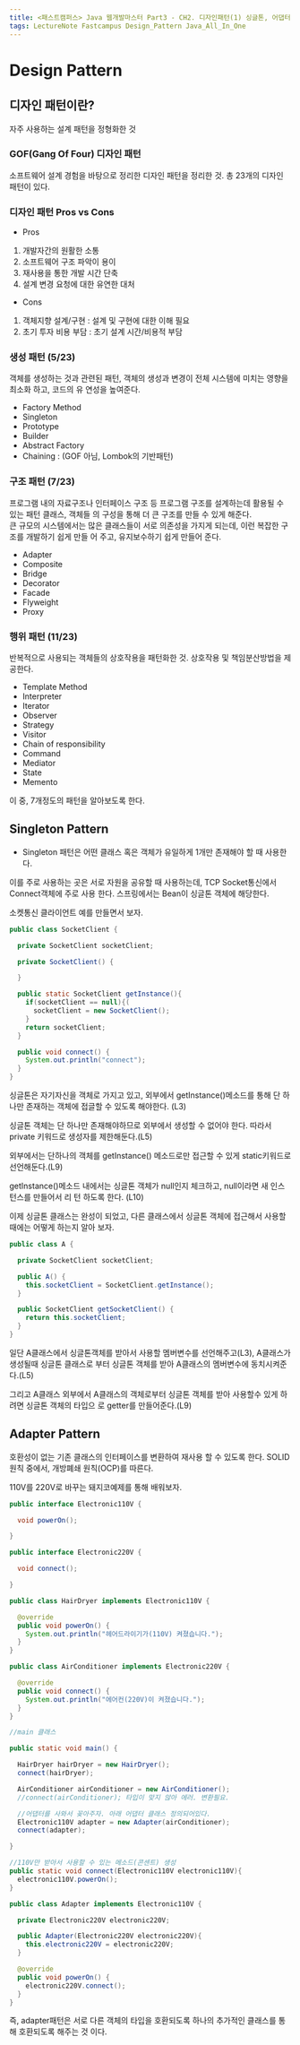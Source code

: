 ```yaml
---
title: <패스트캠퍼스> Java 웹개발마스터 Part3 - CH2. 디자인패턴(1) 싱글톤, 어댑터 패턴
tags: LectureNote Fastcampus Design_Pattern Java_All_In_One
---
```


# Design Pattern

## 디자인 패턴이란?

자주 사용하는 설계 패턴을 정형화한 것

### GOF(Gang Of Four) 디자인 패턴  

소프트웨어 설계 경험을 바탕으로 정리한 디자인 패턴을 정리한 것. 총 23개의 디자인 패턴이 있다.

### 디자인 패턴 Pros vs Cons

- Pros

1. 개발자간의 원활한 소통
2. 소프트웨어 구조 파악이 용이
3. 재사용을 통한 개발 시간 단축
4. 설계 변경 요청에 대한 유연한 대처

- Cons

1. 객체지향 설계/구현 : 설계 및 구현에 대한 이해 필요
2. 초기 투자 비용 부담 : 초기 설계 시간/비용적 부담

### 생성 패턴 (5/23)

객체를 생성하는 것과 관련된 패턴, 객체의 생성과 변경이 전체 시스템에 미치는 영향을 최소화 하고, 코드의 유
연성을 높여준다.

- Factory Method
- Singleton
- Prototype
- Builder
- Abstract Factory
- Chaining : (GOF 아님, Lombok의 기반패턴)

### 구조 패턴 (7/23)

프로그램 내의 자료구조나 인터페이스 구조 등 프로그램 구조를 설계하는데 활용될 수 있는 패턴 클래스, 객체들
의 구성을 통해 더 큰 구조를 만들 수 있게 해준다.  
큰 규모의 시스템에서는 많은 클래스들이 서로 의존성을 가지게 되는데, 이런 복잡한 구조를 개발하기 쉽게 만들
어 주고, 유지보수하기 쉽게 만들어 준다.

- Adapter
- Composite
- Bridge
- Decorator
- Facade
- Flyweight
- Proxy

### 행위 패턴 (11/23)

반복적으로 사용되는 객체들의 상호작용을 패턴화한 것. 상호작용 및 책임분산방법을 제공한다.

- Template Method
- Interpreter
- Iterator
- Observer
- Strategy
- Visitor
- Chain of responsibility
- Command
- Mediator
- State
- Memento

이 중, 7개정도의 패턴을 알아보도록 한다.

## Singleton Pattern

- Singleton 패턴은 어떤 클래스 혹은 객체가 유일하게 1개만 존재해야 할 때 사용한다.

이를 주로 사용하는 곳은 서로 자원을 공유할 때 사용하는데, TCP Socket통신에서 Connect객체에 주로 사용
한다. 스프링에서는 Bean이 싱글톤 객체에 해당한다.

소켓통신 클라이언트 예를 만들면서 보자.

~~~java
public class SocketClient {

  private SocketClient socketClient;

  private SocketClient() {

  }

  public static SocketClient getInstance(){
    if(socketClient == null){(
      socketClient = new SocketClient();
    }
    return socketClient;
  }

  public void connect() {
    System.out.println("connect");
  }
}
~~~
싱글톤은 자기자신을 객체로 가지고 있고, 외부에서 getInstance()메소드를 통해 단 하나만 존재하는 객체에
접글할 수 있도록 해야한다. (L3)

싱글톤 객체는 단 하나만 존재해야하므로 외부에서 생성할 수 없어야 한다. 따라서 private 키워드로 생성자를
제한해둔다.(L5)

외부에서는 단하나의 객체를 getInstance() 메소드로만 접근할 수 있게 static키워드로 선언해둔다.(L9)

getInstance()메소드 내에서는 싱글톤 객체가 null인지 체크하고, null이라면 새 인스턴스를 만들어서 리
턴 하도록 한다. (L10)

이제 싱글톤 클래스는 완성이 되었고, 다른 클래스에서 싱글톤 객체에 접근해서 사용할때에는 어떻게 하는지 알아
보자.

~~~java
public class A {

  private SocketClient socketClient;

  public A() {
    this.socketClient = SocketClient.getInstance();
  }

  public SocketClient getSocketClient() {
    return this.socketClient;
  }
}
~~~

일단 A클래스에서 싱글톤객체를 받아서 사용할 멤버변수를 선언해주고(L3), A클래스가 생성될때 싱글톤 클래스로
부터 싱글톤 객체를 받아 A클래스의 멤버변수에 동치시켜준다.(L5)

그리고 A클래스 외부에서 A클래스의 객체로부터 싱글톤 객체를 받아 사용할수 있게 하려면 싱글톤 객체의 타입으
로 getter를 만들어준다.(L9)

## Adapter Pattern

호환성이 없는 기존 클래스의 인터페이스를 변환하여 재사용 할 수 있도록 한다.
SOLID 원칙 중에서, 개방폐쇄 원칙(OCP)를 따른다.

110V를 220V로 바꾸는 돼지코예제를 통해 배워보자.

~~~java
public interface Electronic110V {

  void powerOn();

}
~~~

~~~java
public interface Electronic220V {

  void connect();

}
~~~

~~~java
public class HairDryer implements Electronic110V {

  @override
  public void powerOn() {
    System.out.println("헤어드라이기가(110V) 켜졌습니다.");
  }
}
~~~

~~~java
public class AirConditioner implements Electronic220V {

  @override
  public void connect() {
    System.out.println("에어컨(220V)이 켜졌습니다.");
  }
}
~~~

~~~java
//main 클래스

public static void main() {

  HairDryer hairDryer = new HairDryer();
  connect(hairDryer);

  AirConditioner airConditioner = new AirConditioner();
  //connect(airConditioner); 타입이 맞지 않아 에러. 변환필요.

  //어댑터를 사와서 꽂아주자. 아래 어댑터 클래스 정의되어있다.
  Electronic110V adapter = new Adapter(airConditioner);
  connect(adapter);

}

//110V만 받아서 사용할 수 있는 메소드(콘센트) 생성
public static void connect(Electronic110V electronic110V){
  electronic110V.powerOn();
}
~~~

~~~java
public class Adapter implements Electronic110V {

  private Electronic220V electronic220V;

  public Adapter(Electronic220V electronic220V){
    this.electronic220V = electronic220V;
  }

  @override
  public void powerOn() {
    electronic220V.connect();
  }
}
~~~

즉, adapter패턴은 서로 다른 객체의 타입을 호환되도록 하나의 추가적인 클래스를 통해 호환되도록 해주는 것
이다.
